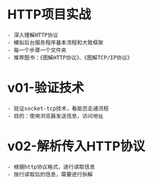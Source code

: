 # HTTP项目实战
    - 深入理解HTTP协议
    - 模拟后台服务程序基本流程和大致框架
    - 每一个步骤一个文件夹
    - 推荐图书：《图解HTTP协议》、《图解TCP/IP协议》
# v01-验证技术
    - 验证socket-tcp技术，看能否走通流程
    - 目的：使用浏览器发送信息，访问地址
# v02-解析传入HTTP协议
    - 根据http协议格式，逐行读取信息
    - 按行读取后的信息，需要进行拆解